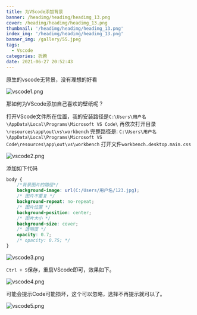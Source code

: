 ```yaml
---
title: 为VScode添加背景
banner: /headimg/headimg/headimg_13.png
cover: /headimg/headimg/headimg_13.png
thumbnail: '/headimg/headimg/headimg_13.png'
index_img: '/headimg/headimg/headimg_13.png'
banner_img: /gallery/55.jpeg
tags:
  - Vscode
categories: 折腾
date: 2021-06-27 20:52:43
---
```


原生的vscode无背景，没有理想的好看

![vscode1.png](vscode1.png)

那如何为VScode添加自己喜欢的壁纸呢？

打开VScode文件所在位置，我的安装路径是`C:\Users\用户名\AppData\Local\Programs\Microsoft VS Code\`
再依次打开目录`\resources\app\out\vs\workbench`
完整路径是: `C:\Users\用户名\AppData\Local\Programs\Microsoft VS Code\resources\app\out\vs\workbench`
打开文件`workbench.desktop.main.css`

![vscode2.png](vscode2.png)

添加如下代码

```css
body {
    /*背景图片的路径*/
    background-image: url(C:/Users/用户名/123.jpg);
    /* 图片不重复 */
    background-repeat: no-repeat;
    /* 图片位置 */
    background-position: center;
    /* 图片大小 */
    background-size: cover;
    /* 透明度 */
    opacity: 0.7;
    /* opacity: 0.75; */
}
```
![vscode3.png](vscode3.png)

`Ctrl + S`保存，重启VScode即可，效果如下。

![vscode4.png](vscode4.png)

可能会提示Code可能损坏，这个可以忽略，选择不再提示就可以了。

![vscode5.png](vscode5.png)




